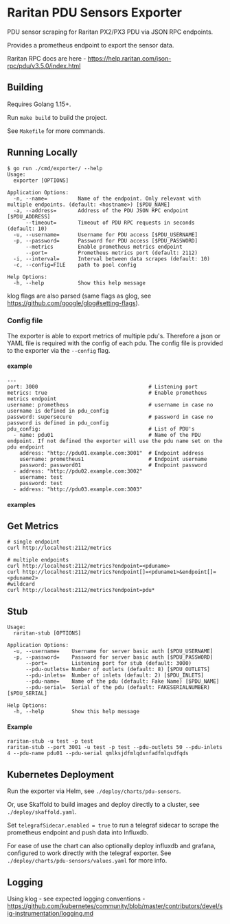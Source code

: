 # Raritan PDU Sensors Exporter

PDU sensor scraping for Raritan PX2/PX3 PDU via JSON RPC endpoints.

Provides a prometheus endpoint to export the sensor data.

Raritan RPC docs are here - https://help.raritan.com/json-rpc/pdu/v3.5.0/index.html

## Building

Requires Golang 1.15+.

Run `make build` to build the project.

See `Makefile` for more commands.

## Running Locally

```
$ go run ./cmd/exporter/ --help
Usage:
  exporter [OPTIONS]

Application Options:
  -n, --name=          Name of the endpoint. Only relevant with multiple endpoints. (default: <hostname>) [$PDU_NAME]
  -a, --address=       Address of the PDU JSON RPC endpoint [$PDU_ADDRESS]
      --timeout=       Timeout of PDU RPC requests in seconds (default: 10)
  -u, --username=      Username for PDU access [$PDU_USERNAME]
  -p, --password=      Password for PDU access [$PDU_PASSWORD]
      --metrics        Enable prometheus metrics endpoint
      --port=          Prometheus metrics port (default: 2112)
  -i, --interval=      Interval between data scrapes (default: 10)
  -c, --config=FILE    path to pool config

Help Options:
  -h, --help           Show this help message
```

klog flags are also parsed (same flags as glog, see https://github.com/google/glog#setting-flags).

### Config file

The exporter is able to export metrics of multiple pdu's. Therefore a json or YAML file is required with the config of each pdu. The config file is provided to the exporter via the `--config` flag. 

#### example

    ---
    port: 3000                                    # Listening port 
    metrics: true                                 # Enable prometheus metrics endpoint
    username: prometheus                          # username in case no username is defined in pdu_config
    password: supersecure                         # password in case no password is defined in pdu_config
    pdu_config:                                   # List of PDU's
      - name: pdu01                               # Name of the PDU endpoint. If not defined the exporter will use the pdu name set on the pdu endpoint
        address: "http://pdu01.example.com:3001"  # Endpoint address
        username: prometheus1                     # Endpoint username
        password: password01                      # Endpoint password
      - address: "http://pdu02.example.com:3002"
        username: test
        password: test
      - address: "http://pdu03.example.com:3003"


#### examples

## Get Metrics

    # single endpoint
    curl http://localhost:2112/metrics

    # multiple endpoints
    curl http://localhost:2112/metrics?endpoint=<pduname>
    curl http://localhost:2112/metrics?endpoint[]=<pduname1>&endpoint[]=<pduname2>
    #wildcard
    curl http://localhost:2112/metrics?endpoint=pdu*


## Stub

    Usage:
      raritan-stub [OPTIONS]

    Application Options:
      -u, --username=    Username for server basic auth [$PDU_USERNAME]
      -p, --password=    Password for server basic auth [$PDU_PASSWORD]
          --port=        Listening port for stub (default: 3000)
          --pdu-outlets= Number of outlets (default: 8) [$PDU_OUTLETS]
          --pdu-inlets=  Number of inlets (default: 2) [$PDU_INLETS]
          --pdu-name=    Name of the pdu (default: Fake Name) [$PDU_NAME]
          --pdu-serial=  Serial of the pdu (default: FAKESERIALNUMBER) [$PDU_SERIAL]

    Help Options:
      -h, --help         Show this help message

#### Example

    raritan-stub -u test -p test
    raritan-stub --port 3001 -u test -p test --pdu-outlets 50 --pdu-inlets 4 --pdu-name pdu01 --pdu-serial qmlksjdfmlqdsnfadfmlqsdfqds

## Kubernetes Deployment

Run the exporter via Helm, see `./deploy/charts/pdu-sensors`.

Or, use Skaffold to build images and deploy directly to a cluster, see `./deploy/skaffold.yaml`.

Set `telegrafSidecar.enabled = true` to run a telegraf sidecar to scrape the prometheus endpoint and push data into Influxdb.

For ease of use the chart can also optionally deploy influxdb and grafana, configured to work directly 
with the telegraf exporter. See `./deploy/charts/pdu-sensors/values.yaml` for more info.

## Logging

Using klog - see expected logging conventions - https://github.com/kubernetes/community/blob/master/contributors/devel/sig-instrumentation/logging.md
